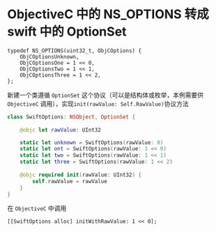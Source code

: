 # ObjectiveC 中的 NS_OPTIONS 转成 swift 中的 OptionSet

```objc
typedef NS_OPTIONS(uint32_t, ObjCOptions) {
    ObjCOptionsUnknown,
    ObjCOptionsOne = 1 << 0,
    ObjCOptionsTwo = 1 << 1,
    ObjCOptionsThree = 1 << 2,
};
```

新建一个类遵循 `OptionSet` 这个协议（可以是结构体或枚举，本例需要供 `ObjectiveC` 调用），实现`init(rawValue: Self.RawValue)`协议方法

```swift
class SwiftOptions: NSObject, OptionSet {
    
    @objc let rawValue: UInt32

    static let unknown = SwiftOptions(rawValue: 0)
    static let ont = SwiftOptions(rawValue: 1 << 0)
    static let two = SwiftOptions(rawValue: 1 << 1)
    static let three = SwiftOptions(rawValue: 1 << 2)
    
    @objc required init(rawValue: UInt32) {
        self.rawValue = rawValue
    }
}
```

在 `ObjectiveC` 中调用

```objc
[[SwiftOptions alloc] initWithRawValue: 1 << 0];
```
